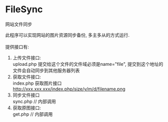 FileSync
========

网站文件同步<br />

此程序可以实现网站的图片资源同步备份, 多主多从的方式运行.<br />
<br />
提供接口有:<br />
1. 上传文件接口:<br />
    upload.php  提交给这个文件的文件域必须是name="file", 提交到这个地址的文件会自动同步到其他服务器列表<br />
2. 获取文件接口:<br />
    index.php   获取图片接口<br />
    http://xxx.xxx.xxx/index.php/size/y/m/d/filename.png<br />
3. 同步文件接口<br />
    sync.php  // 内部调用<br />
4. 获取原图接口:<br />
    get.php  //  内部调用<br />
